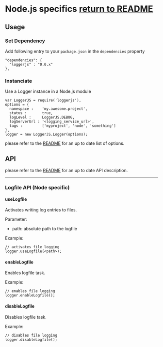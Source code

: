 # Node.js specifics [return to README](https://github.com/luscus/LoggerJS/blob/master/README.md)


## Usage

### Set Dependency

Add following entry to your `package.json` in the `dependencies` property

    "dependencies": {
      "loggerjs" : "0.0.x"
    },


### Instanciate

Use a Logger instance in a Node.js module

    var LoggerJS = require('loggerjs'),
    options = {
      namespace :    'my.awesome.project',
      status :       true,
      logLevel :     LoggerJS.DEBUG,
      logServerUrl : '<logging_service_url>',
      tags :         ['myproject', 'node', 'something']
    },
    logger = new LoggerJS.Logger(options);

please refer to the [README](https://github.com/luscus/LoggerJS/blob/master/README.md) for an up to date list of options.

## API

please refer to the [README](https://github.com/luscus/LoggerJS/blob/master/README.md) for an up to date API description.

----------

### Logfile API (Node specific)

#### useLogfile

Activates writing log entries to files.

Parameter:

* path: absolute path to the logfile

Example:

    // activates file logging
    logger.useLogfile(<path>);

#### enableLogfile

Enables logfile task.

Example:

    // enables file logging
    logger.enableLogfile();

#### disableLogfile

Disables logfile task.

Example:

    // disables file logging
    logger.disableLogfile();

